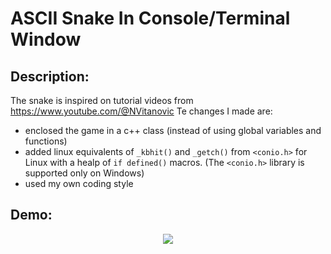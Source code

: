# ASCII Snake In Console/Terminal Window

## Description:
The snake is inspired on tutorial videos from https://www.youtube.com/@NVitanovic
Te changes I made are:
- enclosed the game in a c++ class (instead of using global variables and functions)
- added linux equivalents of `_kbhit()` and `_getch()` from `<conio.h>` for Linux with a healp of `if defined()` macros. (The `<conio.h>` library is supported only on Windows)
- used my own coding style

## Demo:
<p align="center">
  <img src="Demo.gif">
</p>



